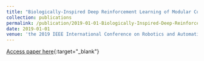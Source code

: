 ```yaml
---
title: "Biologically-Inspired Deep Reinforcement Learning of Modular Control for a Six-Legged Robot"
collection: publications
permalink: /publication/2019-01-01-Biologically-Inspired-Deep-Reinforcement-Learning-of-Modular-Control-for-a-Six-Legged-Robot
date: 2019-01-01
venue: 'the 2019 IEEE International Conference on Robotics and Automation Workshop on Learning Legged Locomotion Workshop, (ICRA) 2019, Montreal, CA, May 20-25, 2019'
---
```

[Access paper here](https://pub.uni-bielefeld.de/record/2937517){:target="_blank"}
